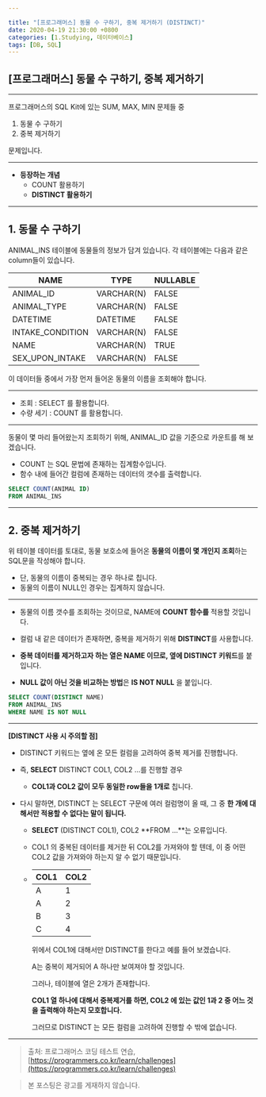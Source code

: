 ```yaml
---

title: "[프로그래머스] 동물 수 구하기, 중복 제거하기 (DISTINCT)"
date: 2020-04-19 21:30:00 +0800
categories: [1.Studying, 데이터베이스]
tags: [DB, SQL]
---
```




## **[프로그래머스] 동물 수 구하기, 중복 제거하기**

------

프로그래머스의 SQL Kit에 있는 SUM, MAX, MIN 문제들 중

1. 동물 수 구하기
2. 중복 제거하기

문제입니다.

------

* **등장하는 개념**
  * COUNT 활용하기
  * **DISTINCT 활용하기**

------



## **1. 동물 수 구하기**

ANIMAL_INS 테이블에 동물들의 정보가 담겨 있습니다. 각 테이블에는 다음과 같은 column들이 있습니다.

| NAME             | TYPE       | NULLABLE |
| ---------------- | ---------- | -------- |
| ANIMAL_ID        | VARCHAR(N) | FALSE    |
| ANIMAL_TYPE      | VARCHAR(N) | FALSE    |
| DATETIME         | DATETIME   | FALSE    |
| INTAKE_CONDITION | VARCHAR(N) | FALSE    |
| NAME             | VARCHAR(N) | TRUE     |
| SEX_UPON_INTAKE  | VARCHAR(N) | FALSE    |

이 데이터들 중에서 가장 먼저 들어온 동물의 이름을 조회해야 합니다.

------

* 조회 : SELECT 를 활용합니다.
* 수량 세기 : COUNT 를 활용합니다.

------

동물이 몇 마리 들어왔는지 조회하기 위해, ANIMAL_ID 값을 기준으로 카운트를 해 보겠습니다.

* COUNT 는 SQL 문법에 존재하는 집계함수입니다.
* 함수 내에 들어간 컬럼에 존재하는 데이터의 갯수를 출력합니다.

```sql
SELECT COUNT(ANIMAL ID)
FROM ANIMAL_INS
```

------



## **2. 중복 제거하기**

위 테이블 데이터를 토대로, 동물 보호소에 들어온 **동물의 이름이 몇 개인지 조회**하는 SQL문을 작성해야 합니다.

* 단, 동물의 이름이 중복되는 경우 하나로 칩니다.
* 동물의 이름이 NULL인 경우는 집계하지 않습니다.

------

* 동물의 이름 갯수를 조회하는 것이므로, NAME에 **COUNT 함수를** 적용할 것입니다.

* 컬럼 내 같은 데이터가 존재하면, 중복을 제거하기 위해 **DISTINCT**를 사용합니다.
* **중복 데이터를 제거하고자 하는 열은 NAME 이므로, 옆에 DISTINCT 키워드**를 붙입니다.
* **NULL 값이 아닌 것을 비교하는 방법**은 **IS NOT NULL** 을 붙입니다.

```sql
SELECT COUNT(DISTINCT NAME)
FROM ANIMAL_INS
WHERE NAME IS NOT NULL
```

------

**[DISTINCT 사용 시 주의할 점]**

* DISTINCT 키워드는 옆에 온 모든 컬럼을 고려하여 중복 제거를 진행합니다.

* 즉, **SELECT** DISTINCT COL1, COL2 ...를 진행할 경우

  * **COL1과 COL2 값이 모두 동일한 row들을 1개로** 칩니다.

* 다시 말하면, DISTINCT 는 SELECT 구문에 여러 컬럼명이 올 때, 그 중 **한 개에 대해서만 적용할 수 없다는 말이 됩니다.**

  * **SELECT** (DISTINCT COL1), COL2 **FROM ...**는 오류입니다.

  * COL1 의 중복된 데이터를 제거한 뒤 COL2를 가져와야 할 텐데, 이 중 어떤 COL2 값을 가져와야 하는지 알 수 없기 때문입니다.

  * | COL1 | COL2 |
    | ---- | ---- |
    | A    | 1    |
    | A    | 2    |
    | B    | 3    |
    | C    | 4    |

    위에서 COL1에 대해서만 DISTINCT를 한다고 예를 들어 보겠습니다.

    A는 중복이 제거되어 A 하나만 보여져야 할 것입니다.

    그러나, 테이블에 열은 2개가 존재합니다.

    **COL1 열 하나에 대해서 중복제거를 하면, COL2 에 있는 값인 1과 2 중 어느 것을 출력해야 하는지 모호합니다.**

    그러므로 DISTINCT 는 모든 컬럼을 고려하여 진행할 수 밖에 없습니다.

---

> 출처: 프로그래머스 코딩 테스트 연습, [https://programmers.co.kr/learn/challenges](https://programmers.co.kr/learn/challenges)

> 본 포스팅은 광고를 게재하지 않습니다.
